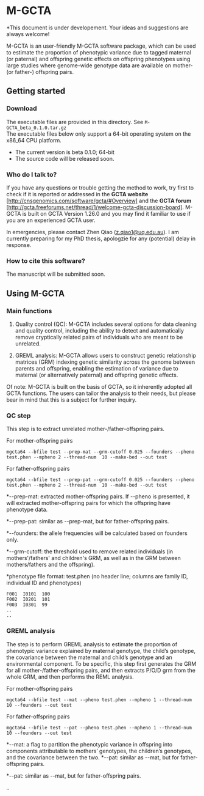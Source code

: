 # M-GCTA #
*This document is under developement. Your ideas and suggestions are always welcome! 

M-GCTA is an user-friendly M-GCTA software package, which can be used to estimate the proportion of phenotypic variance due to tagged maternal (or paternal) and offspring genetic effects on offspring phenotypes using large studies where genome-wide genotype data are available on mother- (or father-) offspring pairs. 

## Getting started ##

### Download ###
The executable files are provided in this directory. See ```M-GCTA_beta_0.1.0.tar.gz```  
The executable files below only support a 64-bit operating system on the x86_64 CPU platform.
* The current version is beta 0.1.0; 64-bit
* The source code will be released soon.

### Who do I talk to? ###
If you have any questions or trouble getting the method to work, try first to check if it is reported or addressed in the **GCTA website** [http://cnsgenomics.com/software/gcta/#Overview] and the **GCTA forum** [http://gcta.freeforums.net/thread/1/welcome-gcta-discussion-board]. M-GCTA is built on GCTA Version 1.26.0 and you may find it familiar to use if you are an experienced GCTA user. 

In emergencies, please contact Zhen Qiao (z.qiao1@uq.edu.au). I am currently preparing for my PhD thesis, apologzie for any (potential) delay in response. 

### How to cite this software? ###
The manuscript will be submitted soon. 

## Using M-GCTA ## 

### Main functions ###
1. Quality control (QC): M-GCTA includes several options for data cleaning and quality control, including the ability to detect and automatically remove cryptically related pairs of individuals who are meant to be unrelated. 

2. GREML analysis: M-GCTA allows users to construct genetic relationship matrices (GRM) indexing genetic similarity across the genome between parents and offspring, enabling the estimation of variance due to maternal (or alternatively paternal) and offspring genetic effects. 

Of note: M-GCTA is built on the basis of GCTA, so it inherently adopted all GCTA functions. The users can tailor the analysis to their needs, but please bear in mind that this is a subject for further inquiry. 

### QC step ###
This step is to extract unrelated mother-/father-offspring pairs.

For mother-offspring pairs

`mgcta64 --bfile test --prep-mat --grm-cutoff 0.025 --founders --pheno test.phen --mpheno 2 --thread-num  10 --make-bed --out test`

For father-offspring pairs

`mgcta64 --bfile test --prep-pat --grm-cutoff 0.025 --founders --pheno test.phen --mpheno 2 --thread-num  10 --make-bed --out test`

 *--prep-mat: extracted mother-offspring pairs. If --pheno is presented, it will extracted mother-offspring pairs for which the offspring have phenotype data.
 
 *--prep-pat: similar as --prep-mat, but for father-offspring pairs.
 
 *--founders: the allele frequencies will be calculated based on founders only.
 
 *--grm-cutoff: the threshold used to remove related individuals (in mothers'/fathers' and children's GRM, as well as in the GRM between mothers/fathers and the offspring).
 
 *phenotype file format: test.phen (no header line; columns are family ID, individual ID and phenotypes)
```
F001  I0101  100
F002  I0201  101
F003  I0301  99
..
..
```
 
### GREML analysis ###
The step is to perform GREML analysis to estimate the proportion of phenotypic variance explained by maternal genotype, the child’s genotype, the covariance between the maternal and child’s genotype and an environmental component.
To be specific, this step first generates the GRM for all mother-/father-offspring pairs, and then extracts P/O/D grm from the whole GRM, and then performs the REML analysis.

For mother-offspring pairs

`mgcta64 --bfile test --mat --pheno test.phen --mpheno 1 --thread-num  10 --founders --out test`

For father-offspring pairs

`mgcta64 --bfile test --pat --pheno test.phen --mpheno 1 --thread-num  10 --founders --out test`

 *--mat: a flag to partition the phenotypic variance in offspring into components attributable to mothers’ genotypes, the children’s genotypes, and the covariance between the two.
 *--pat: similar as --mat, but for father-offspring pairs.
 
 *--pat: similar as --mat, but for father-offspring pairs.
 
 ..
 
